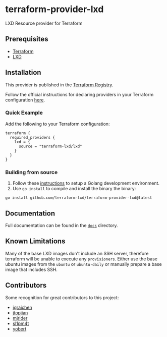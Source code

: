 # terraform-provider-lxd

LXD Resource provider for Terraform

## Prerequisites

* [Terraform](http://terraform.io)
* [LXD](https://ubuntu.com/lxd)

## Installation

This provider is published in the [Terraform Registry](https://registry.terraform.io/providers/terraform-lxd/lxd/).

Follow the official instructions for declaring providers in your Terraform configuration
[here](https://www.terraform.io/docs/configuration/provider-requirements.html).

### Quick Example

Add the following to your Terraform configuration:

```hcl
terraform {
  required_providers {
    lxd = {
      source = "terraform-lxd/lxd"
    }
  }
}
```

### Building from source

1. Follow these [instructions](https://golang.org/doc/install) to setup a Golang development environment.
2. Use `go install` to compile and install the binary the binary:

```
go install github.com/terraform-lxd/terraform-provider-lxd@latest
```

## Documentation

Full documentation can be found in the [`docs`](docs) directory.

## Known Limitations

Many of the base LXD images don't include an SSH server, therefore terraform
will be unable to execute any `provisioners`. Either use the base ubuntu images
from the `ubuntu` or `ubuntu-daily` or manually prepare a base image that
includes SSH.

## Contributors

Some recognition for great contributors to this project:

  * [jgraichen](https://github.com/jgraichen)
  * [jtopjian](https://github.com/jtopjian)
  * [mjrider](https://github.com/mjrider)
  * [sl1pm4t](https://github.com/sl1pm4t)
  * [yobert](https://github.com/yobert)
